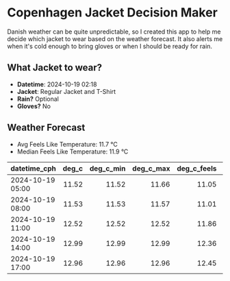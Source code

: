 
# Copenhagen Jacket Decision Maker

Danish weather can be quite unpredictable, so I created this app to help me decide which jacket to wear based on the weather forecast. 
It also alerts me when it's cold enough to bring gloves or when I should be ready for rain.

## What Jacket to wear?

- **Datetime**: 2024-10-19 02:18
- **Jacket**: Regular Jacket and T-Shirt
- **Rain?** Optional
- **Gloves?** No

## Weather Forecast
- Avg Feels Like Temperature: 11.7 °C
- Median Feels Like Temperature: 11.9 °C

| datetime_cph     |   deg_c |   deg_c_min |   deg_c_max |   deg_c_feels | weather   | wind   | rain   |
|:-----------------|--------:|------------:|------------:|--------------:|:----------|:-------|:-------|
| 2024-10-19 05:00 |   11.52 |       11.52 |       11.66 |         11.05 | Clouds    | Low    | None   |
| 2024-10-19 08:00 |   11.53 |       11.53 |       11.57 |         11.01 | Clouds    | Low    | None   |
| 2024-10-19 11:00 |   12.52 |       12.52 |       12.52 |         11.86 | Clouds    | Medium | None   |
| 2024-10-19 14:00 |   12.99 |       12.99 |       12.99 |         12.36 | Clouds    | Medium | None   |
| 2024-10-19 17:00 |   12.96 |       12.96 |       12.96 |         12.45 | Rain      | High   | Low    |
        